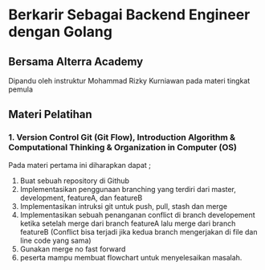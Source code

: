 # Berkarir Sebagai Backend Engineer dengan Golang
## Bersama Alterra Academy

Dipandu oleh instruktur Mohammad Rizky Kurniawan pada materi tingkat pemula

## Materi Pelatihan
### 1. Version Control Git (Git Flow), Introduction Algorithm & Computational Thinking & Organization in Computer (OS)
Pada materi pertama ini diharapkan dapat ;
  1. Buat sebuah repository di Github
  2. Implementasikan penggunaan branching yang terdiri dari master,
  development, featureA, dan featureB
  3. Implementasikan intruksi git untuk push, pull, stash dan merge
  4. Implementasikan sebuah penanganan conflict di branch developement ketika
  setelah merge dari branch featureA lalu merge dari branch featureB (Conflict
  bisa terjadi jika kedua branch mengerjakan di file dan line code yang sama)
  5. Gunakan merge no fast forward
  6. peserta mampu membuat flowchart untuk menyelesaikan masalah.
